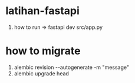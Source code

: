 # latihan-fastapi
1. how to run => fastapi dev src/app.py

# how to migrate
1. alembic revision --autogenerate -m "message"
2. alembic upgrade head